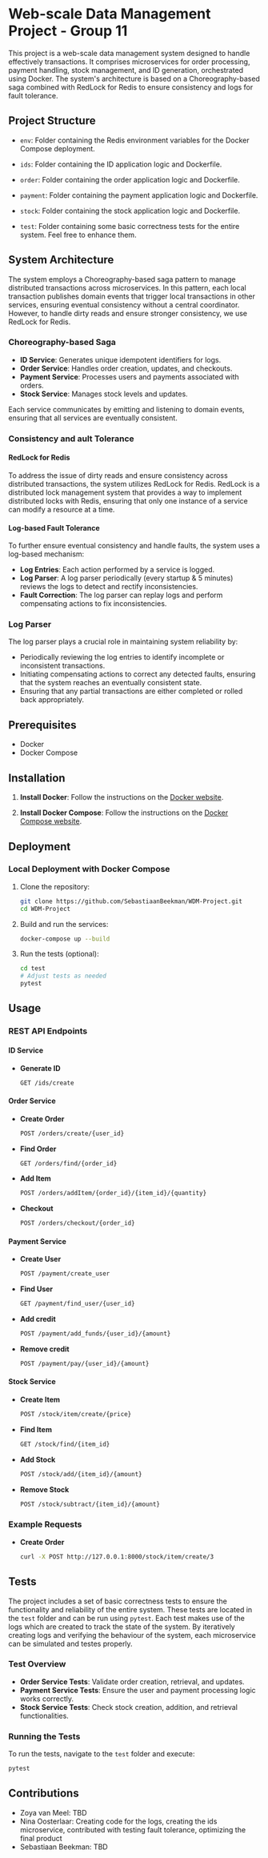 # Web-scale Data Management Project - Group 11

This project is a web-scale data management system designed to handle effectively transactions. It comprises microservices for order processing, payment handling, stock management, and ID generation, orchestrated using Docker. The system's architecture is based on a Choreography-based saga combined with RedLock for Redis to ensure consistency and logs for fault tolerance.

## Project Structure

- `env`: 
    Folder containing the Redis environment variables for the Docker Compose deployment.

- `ids`: 
    Folder containing the ID application logic and Dockerfile.

- `order`: 
    Folder containing the order application logic and Dockerfile.

- `payment`: 
    Folder containing the payment application logic and Dockerfile.

- `stock`: 
    Folder containing the stock application logic and Dockerfile.

- `test`: 
    Folder containing some basic correctness tests for the entire system. Feel free to enhance them.

## System Architecture

The system employs a Choreography-based saga pattern to manage distributed transactions across microservices. In this pattern, each local transaction publishes domain events that trigger local transactions in other services, ensuring eventual consistency without a central coordinator. However, to handle dirty reads and ensure stronger consistency, we use RedLock for Redis.

### Choreography-based Saga

- **ID Service**: Generates unique idempotent identifiers for logs.
- **Order Service**: Handles order creation, updates, and checkouts.
- **Payment Service**: Processes users and payments associated with orders.
- **Stock Service**: Manages stock levels and updates.

Each service communicates by emitting and listening to domain events, ensuring that all services are eventually consistent.

### Consistency and ault Tolerance

#### RedLock for Redis

To address the issue of dirty reads and ensure consistency across distributed transactions, the system utilizes RedLock for Redis. RedLock is a distributed lock management system that provides a way to implement distributed locks with Redis, ensuring that only one instance of a service can modify a resource at a time.

#### Log-based Fault Tolerance

To further ensure eventual consistency and handle faults, the system uses a log-based mechanism:

- **Log Entries**: Each action performed by a service is logged.
- **Log Parser**: A log parser periodically (every startup & 5 minutes) reviews the logs to detect and rectify inconsistencies.
- **Fault Correction**: The log parser can replay logs and perform compensating actions to fix inconsistencies.

### Log Parser

The log parser plays a crucial role in maintaining system reliability by:

- Periodically reviewing the log entries to identify incomplete or inconsistent transactions.
- Initiating compensating actions to correct any detected faults, ensuring that the system reaches an eventually consistent state.
- Ensuring that any partial transactions are either completed or rolled back appropriately.

## Prerequisites

- Docker
- Docker Compose

## Installation

1. **Install Docker**: Follow the instructions on the [Docker website](https://docs.docker.com/get-docker/).

2. **Install Docker Compose**: Follow the instructions on the [Docker Compose website](https://docs.docker.com/compose/install/).

## Deployment

### Local Deployment with Docker Compose

1. Clone the repository:
    ```sh
    git clone https://github.com/SebastiaanBeekman/WDM-Project.git
    cd WDM-Project
    ```

2. Build and run the services:
    ```sh
    docker-compose up --build
    ```

3. Run the tests (optional):
    ```sh
    cd test
    # Adjust tests as needed
    pytest
    ```

## Usage

### REST API Endpoints

#### ID Service

- **Generate ID**
    ```sh
    GET /ids/create
    ```

#### Order Service

- **Create Order**
    ```sh
    POST /orders/create/{user_id}
    ```

- **Find Order**
    ```sh
    GET /orders/find/{order_id}
    ```

- **Add Item**
    ```sh
    POST /orders/addItem/{order_id}/{item_id}/{quantity}
    ```

- **Checkout**
    ```sh
    POST /orders/checkout/{order_id}
    ```

#### Payment Service

- **Create User**
    ```sh
    POST /payment/create_user
    ```

- **Find User**
    ```sh
    GET /payment/find_user/{user_id}
    ```

- **Add credit**
    ```sh
    POST /payment/add_funds/{user_id}/{amount}
    ```

- **Remove credit**
    ```sh
    POST /payment/pay/{user_id}/{amount}
    ```

#### Stock Service

- **Create Item**
    ```sh
    POST /stock/item/create/{price}
    ```

- **Find Item**
    ```sh
    GET /stock/find/{item_id}
    ```

- **Add Stock**
    ```sh
    POST /stock/add/{item_id}/{amount}
    ```

- **Remove Stock**
    ```sh
    POST /stock/subtract/{item_id}/{amount}
    ```

### Example Requests

- **Create Order**
    ```sh
    curl -X POST http://127.0.0.1:8000/stock/item/create/3
    ```

## Tests

The project includes a set of basic correctness tests to ensure the functionality and reliability of the entire system. These tests are located in the `test` folder and can be run using `pytest`. Each test makes use of the logs which are created to track the state of the system. By iteratively creating logs and verifying the behaviour of the system, each microservice can be simulated and testes properly. 

### Test Overview
- **Order Service Tests**: Validate order creation, retrieval, and updates.
- **Payment Service Tests**: Ensure the user and payment processing logic works correctly.
- **Stock Service Tests**: Check stock creation, addition, and retrieval functionalities.

### Running the Tests

To run the tests, navigate to the `test` folder and execute:

```sh
pytest
```

## Contributions

* Zoya van Meel: TBD
* Nina Oosterlaar: Creating code for the logs, creating the ids microservice, contributed with testing fault tolerance, optimizing the final product
* Sebastiaan Beekman: TBD

